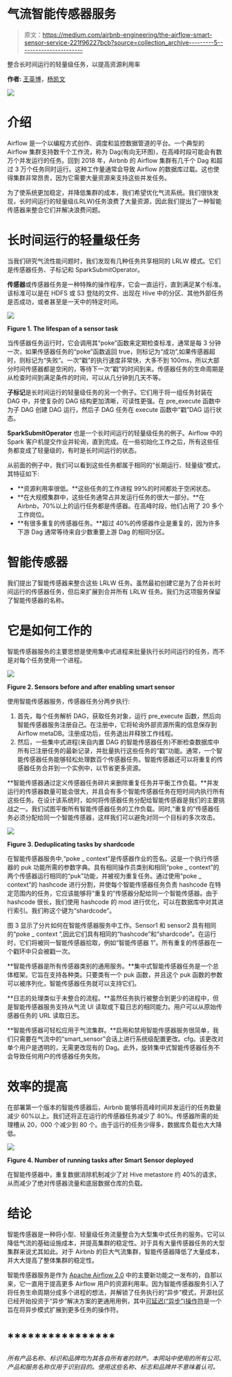 # 气流智能传感器服务

> 原文：<https://medium.com/airbnb-engineering/the-airflow-smart-sensor-service-221f96227bcb?source=collection_archive---------5----------------------->

整合长时间运行的轻量级任务，以提高资源利用率

**作者:** [王英博](https://www.linkedin.com/in/yingbo-wang-86aa3027/)，[杨凯文](https://www.linkedin.com/in/ruiqinyang/)

![](img/6666613f5260ff3b7b585a3d3dde1dae.png)

# 介绍

Airflow 是一个以编程方式创作、调度和监控数据管道的平台。一个典型的 Airflow 集群支持数千个工作流，称为 Dag(有向无环图)，在高峰时段可能会有数万个并发运行的任务。回到 2018 年，Airbnb 的 Airflow 集群有几千个 Dag 和超过 3 万个任务同时运行。这种工作量通常会导致 Airflow 的数据库过载。这也使得集群非常昂贵，因为它需要大量资源来支持这些并发任务。

为了使系统更加稳定，并降低集群的成本，我们希望优化气流系统。我们很快发现，长时间运行的轻量级(LRLW)任务浪费了大量资源，因此我们提出了一种智能传感器来整合它们并解决浪费问题。

# 长时间运行的轻量级任务

当我们研究气流性能问题时，我们发现有几种任务共享相同的 LRLW 模式。它们是传感器任务、子标记和 SparkSubmitOperator。

**传感器**或传感器任务是一种特殊的操作程序，它会一直运行，直到满足某个标准。该标准可以是在 HDFS 或 S3 登陆的文件、出现在 Hive 中的分区、其他外部任务是否成功，或者甚至是一天中的特定时间。

![](img/993f259c2e513963ef00c7e964573cb7.png)

**Figure 1\. The lifespan of a sensor task**

当传感器任务运行时，它会调用其“poke”函数来定期检查标准，通常是每 3 分钟一次，如果传感器任务的“poke”函数返回 true，则标记为“成功”,如果传感器超时，则标记为“失败”。一次“戳”的执行速度非常快，大多不到 100ms，所以大部分时间传感器都是空闲的，等待下一次“戳”的时间到来。传感器任务的生命周期是从检查时间到满足条件的时间，可以从几分钟到几天不等。

**子标记**是长时间运行的轻量级任务的另一个例子。它们用于将一组任务封装在 DAG 中，并使复杂的 DAG 结构更加清晰，可读性更强。在 pre_execute 函数中为子 DAG 创建 DAG 运行，然后子 DAG 任务在 execute 函数中“戳”DAG 运行状态。

**SparkSubmitOperator** 也是一个长时间运行的轻量级任务的例子。Airflow 中的 Spark 客户机提交作业并轮询，直到完成。在一些初始化工作之后，所有这些任务都变成了轻量级的，有时是长时间运行的状态。

从前面的例子中，我们可以看到这些任务都属于相同的“长期运行、轻量级”模式，其特征如下:

*   **资源利用率很低。**这些任务的工作进程 99%的时间都处于空闲状态。
*   **在大规模集群中，这些任务通常占并发运行任务的很大一部分。**在 Airbnb，70%以上的运行任务都是传感器。在高峰时段，他们占用了 20 多个工作岗位。
*   **有很多重复的传感器任务。**超过 40%的传感器作业是重复的，因为许多下游 Dag 通常等待来自少数重要上游 Dag 的相同分区。

# 智能传感器

我们提出了智能传感器来整合这些 LRLW 任务。虽然最初创建它是为了合并长时间运行的传感器任务，但后来扩展到合并所有 LRLW 任务。我们为这项服务保留了智能传感器的名称。

# 它是如何工作的

智能传感器服务的主要思想是使用集中式进程来批量执行长时间运行的任务，而不是对每个任务使用一个进程。

![](img/fe0f3a0a4fb6d615b75ff51f490d65bc.png)

**Figure 2\. Sensors before and after enabling smart sensor**

使用智能传感器服务，传感器任务分两步执行:

1.  首先，每个任务解析 DAG，获取任务对象，运行 pre_execute 函数，然后向智能传感器服务注册自己。在注册中，它将轮询外部资源所需的信息保存到 Airflow metaDB。注册成功后，任务退出并释放工作线程。
2.  然后，一些集中式进程(来自内置 DAG 的智能传感器任务)不断检查数据库中所有已注册任务的最新记录，并批量执行这些任务的“戳”功能。通常，一个智能传感器任务能够轻松处理数百个传感器任务。智能传感器还可以将重复的传感器任务合并到一个实例中，以节省更多资源。

**智能传感器通过定义传感器任务碎片来删除重复任务并平衡工作负载。**并发运行的传感器数量可能会很大，并且会有多个智能传感器任务在短时间内执行所有这些任务。在设计该系统时，如何将传感器任务分配给智能传感器是我们的主要挑战之一。我们试图平衡所有智能传感器任务的工作负载。同时,“重复的”传感器任务必须分配给同一个智能传感器，这样我们可以避免对同一个目标的多次攻击。

![](img/f63d976cf6c151dd9ce6932b3e7f2d3a.png)

**Figure 3\. Deduplicating tasks by shardcode**

在智能传感器服务中,“poke _ context”是传感器作业的签名。这是一个执行传感器的 puk 功能所需的参数字典。具有相同操作员类别和相同“poke _ context”的两个传感器运行相同的“puk”功能，并被视为重复任务。通过使用“poke _ context”的 hashcode 进行分割，并使每个智能传感器任务负责 hashcode 在特定范围内的任务，它应该能够将“重复的”传感器分配给同一个智能传感器。由于 hashcode 很长，我们使用 hashcode 的 mod 进行优化，可以在数据库中对其进行索引。我们称这个键为“shardcode”。

图 3 显示了分片如何在智能传感器服务中工作。Sensor1 和 sensor2 具有相同的“poke _ context ”,因此它们具有相同的“hashcode”和“shardcode”。在运行时，它们将被同一智能传感器拾取，例如“智能传感器 1”。所有重复的传感器在一个戳环中只会被戳一次。

**智能传感器是所有传感器类别的通用服务。**集中式智能传感器任务是一个总体框架。它旨在支持各种类。只要类有一个 puk 函数，并且这个 puk 函数的参数可以被序列化，智能传感器任务就可以支持它们。

**日志的处理类似于未整合的流程。**虽然任务执行被整合到更少的进程中，但是智能传感器服务支持从气流 UI 读取或下载日志的相同能力。用户可以从原始传感器任务的 URL 读取日志。

**智能传感器可轻松应用于气流集群。**启用和禁用智能传感器服务很简单，我们只需要在气流中的“smart_sensor”会话上进行系统级配置更改。cfg。该更改对单个用户是透明的，无需更改现有的 Dag。此外，旋转集中式智能传感器任务不会导致任何用户的传感器任务失败。

# 效率的提高

在部署第一个版本的智能传感器后，Airbnb 能够将高峰时间并发运行的任务数量减少 60%以上。我们还将正在运行的传感器任务减少了 80%。传感器所需的处理槽从 20，000 个减少到 80 个。由于运行的任务少得多，数据库负载也大大降低。

![](img/f67eadb787054a4e05bd66b09170bb31.png)

**Figure 4\. Number of running tasks after Smart Sensor deployed**

在智能传感器中，重复数据消除机制减少了对 Hive metastore 约 40%的请求，从而减少了绝对传感器流量和底层数据仓库的负载。

# 结论

智能传感器是一种将小型、轻量级任务流量整合为大型集中式任务的服务。它可以降低气流的基础设施成本，并提高集群的稳定性。对于具有大量传感器任务的大型集群来说尤其如此。对于 Airbnb 的巨大气流集群，智能传感器降低了大量成本，并大大提高了整体集群的稳定性。

智能传感器服务是作为 [Apache Airflow 2.0](https://airflow.apache.org/docs/apache-airflow/stable/concepts/smart-sensors.html) 中的主要新功能之一发布的，自那以来，它一直用于提高更多 Airflow 用户的资源利用率。因为智能传感器服务引入了将任务生命周期分成多个进程的想法，并解锁了任务执行的“异步”模式，开源社区已经开始投资于“异步”解决方案的更通用用例，其中[可延迟(“异步”)操作符](https://cwiki.apache.org/confluence/pages/viewpage.action?pageId=177050929)是一个旨在将异步模式扩展到更多任务的操作符。

# ****************

*所有产品名称、标识和品牌均为其各自所有者的财产。本网站中使用的所有公司、产品和服务名称仅用于识别目的。使用这些名称、标志和品牌并不意味着认可。*